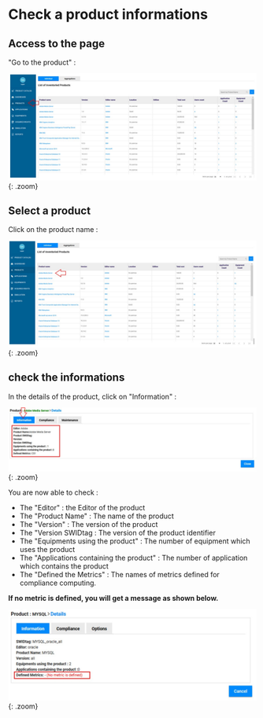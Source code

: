 <link rel="stylesheet" href="../../../css/enlargeImage.css" />

# Check a product informations

## Access to the page

"Go to the product" :

![select APM](../../img/exploring/checkCompForOneProd11.jpg){: .zoom}

## Select a product 

Click on the product name : 

![select APM](../../img/exploring/checkCompForOneProd12.jpg){: .zoom}

## check the informations

In the details of the product, click on "Information" :

![select APM](../../img/exploring/checkProdInfo1.jpg){: .zoom}

You are now able to check :    
- The "Editor" : the Editor of the product        
- The "Product Name" : The name of the product    
- The "Version" : The version of the product  
- The "Version SWIDtag : The version of the product identifier
- The "Equipments using the product" : The number of equipment which uses the product  
- The "Applications containing the product" : The number of application which contains the product     
- The "Defined the Metrics" : The names of metrics defined for compliance computing.   

**If no metric is defined, you will get a message as shown below.**

![select APM](../../img/exploring/checkProdInfo2.jpg){: .zoom}









